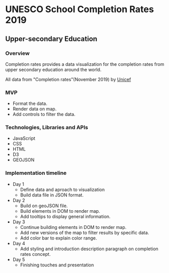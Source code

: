 # UNESCO School Completion Rates 2019
## Upper-secondary Education

### Overview

  Completion rates provides a data visualization for the completion rates from upper secondary education around the world.

All data from "Completion rates"(November 2019) by [Unicef](https://data.unicef.org/resources/dataset/education-data/)

### MVP
  * Format the data.
  * Render data on map.
  * Add controls to filter the data.

### Technologies, Libraries and APIs

* JavaScript
* CSS
* HTML
* D3
* GEOJSON

### Implementation timeline
  * Day 1
    * Define data and aproach to visualization
    * Build data file in JSON format.
  * Day 2
    * Build on geoJSON file.
    * Build elements in DOM to render map.
    * Add tooltips to display general information.
  * Day 3 
    * Continue building elements in DOM to render map.
    * Add new versions of the map to filter results by specific data.
    * Add color bar to explain color range.
  * Day 4
    * Add styling and introduction description paragraph on completion rates concept.
  * Day 5 
    * Finishing touches and presentation
